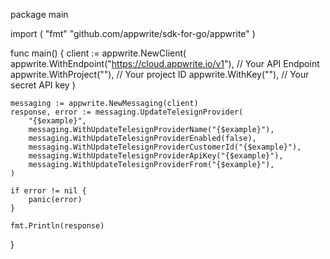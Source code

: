 package main

import (
    "fmt"
	"github.com/appwrite/sdk-for-go/appwrite"
)

func main() {
	client := appwrite.NewClient(
        appwrite.WithEndpoint("https://cloud.appwrite.io/v1"), // Your API Endpoint
        appwrite.WithProject(""), // Your project ID
        appwrite.WithKey(""), // Your secret API key
    )

    messaging := appwrite.NewMessaging(client)
    response, error := messaging.UpdateTelesignProvider(
        "{$example}",
        messaging.WithUpdateTelesignProviderName("{$example}"),
        messaging.WithUpdateTelesignProviderEnabled(false),
        messaging.WithUpdateTelesignProviderCustomerId("{$example}"),
        messaging.WithUpdateTelesignProviderApiKey("{$example}"),
        messaging.WithUpdateTelesignProviderFrom("{$example}"),
    )

    if error != nil {
        panic(error)
    }

    fmt.Println(response)
}
